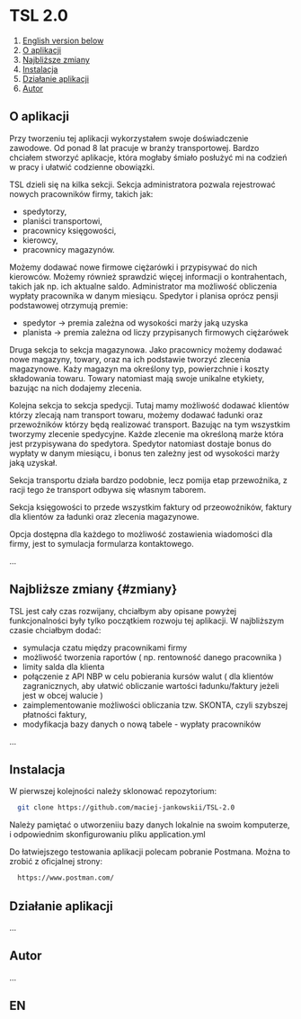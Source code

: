 # TSL 2.0

1. [English version below](#en)
2. [O aplikacji](#oaplikacji)
3. [Najbliższe zmiany](#zmiany)
4. [Instalacja](#instalacja)
5. [Działanie aplikacji](#dzialanie)
6. [Autor](#autor)

## O aplikacji

Przy tworzeniu tej aplikacji wykorzystałem swoje doświadczenie zawodowe. Od ponad 8 lat pracuje w branży transportowej. 
Bardzo chciałem stworzyć aplikacje, która mogłaby śmiało posłużyć mi na codzień w pracy i ułatwić codzienne obowiązki.

TSL dzieli się na kilka sekcji. Sekcja administratora pozwala rejestrować nowych pracowników firmy, takich jak:
- spedytorzy,
- planiści transportowi,
- pracownicy księgowości,
- kierowcy,
- pracownicy magazynów.

Możemy dodawać nowe firmowe ciężarówki i przypisywać do nich kierowców. Możemy również sprawdzić więcej informacji o kontrahentach, takich jak np. ich aktualne saldo.
Administrator ma możliwość obliczenia wypłaty pracownika w danym miesiącu. 
Spedytor i planisa oprócz pensji podstawowej otrzymują premie:
- spedytor -> premia zależna od wysokości marży jaką uzyska
- planista -> premia zależna od liczy przypisanych firmowych ciężarówek

Druga sekcja to sekcja magazynowa. Jako pracownicy możemy dodawać nowe magazyny, towary, oraz na ich podstawie tworzyć zlecenia magazynowe. 
Każy magazyn ma określony typ, powierzchnie i koszty składowania towaru. Towary natomiast mają swoje unikalne etykiety, bazując na nich dodajemy zlecenia. 

Kolejna sekcja to sekcja spedycji. Tutaj mamy możliwość dodawać klientów którzy zlecają nam transport towaru, możemy dodawać ładunki oraz przewoźników którzy będą realizować transport.
Bazując na tym wszystkim tworzymy zlecenie spedycyjne. Każde zlecenie ma określoną marże która jest przypisywana do spedytora. Spedytor natomiast dostaje bonus do wypłaty w danym miesiącu, 
i bonus ten zależny jest od wysokości marży jaką uzyskał. 

Sekcja transportu działa bardzo podobnie, lecz pomija etap przewoźnika, z racji tego że transport odbywa się własnym taborem. 

Sekcja księgowości to przede wszystkim faktury od przeowoźników, faktury dla klientów za ładunki oraz zlecenia magazynowe.

Opcja dostępna dla każdego to możliwość zostawienia wiadomości dla firmy, jest to symulacja formularza kontaktowego. 

...

## Najbliższe zmiany {#zmiany}

TSL jest cały czas rozwijany, chciałbym aby opisane powyżej funkcjonalności były tylko początkiem rozwoju tej aplikacji.
W najbliższym czasie chciałbym dodać:
- symulacja czatu między pracownikami firmy
- możliwość tworzenia raportów ( np. rentowność danego pracownika )
- limity salda dla klienta
- połączenie z API NBP w celu pobierania kursów walut ( dla klientów zagranicznych, aby ułatwić obliczanie wartości ładunku/faktury jeżeli jest w obcej walucie )
- zaimplementowanie możliwości obliczania tzw. SKONTA, czyli szybszej płatności faktury,
- modyfikacja bazy danych o nową tabele - wypłaty pracowników 

...

## Instalacja

W pierwszej kolejności należy sklonować repozytorium: 

```bash
  git clone https://github.com/maciej-jankowskii/TSL-2.0
```
Należy pamiętać o utworzeniiu bazy danych lokalnie na swoim komputerze, i odpowiednim skonfigurowaniu pliku application.yml

Do łatwiejszego testowania aplikacji polecam pobranie Postmana. 
Można to zrobić z oficjalnej strony: 

```bash
  https://www.postman.com/
```




## Działanie aplikacji

...




## Autor



...

## EN

